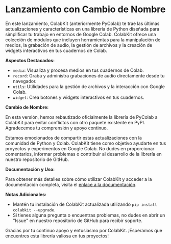 # Lanzamiento con Cambio de Nombre

En este lanzamiento, ColabKit (anteriormente PyColab) te trae las últimas actualizaciones y características en una librería de Python diseñada para simplificar tu trabajo en entornos de Google Colab. ColabKit ofrece una colección de módulos que incluyen herramientas para la manipulación de medios, la grabación de audio, la gestión de archivos y la creación de widgets interactivos en tus cuadernos de Colab.

**Aspectos Destacados:**

- `media`: Visualiza y procesa medios en tus cuadernos de Colab.
- `record`: Graba y administra grabaciones de audio directamente desde tu navegador.
- `utils`: Utilidades para la gestión de archivos y la interacción con Google Colab.
- `widget`: Crea botones y widgets interactivos en tus cuadernos.

**Cambio de Nombre:**

En esta versión, hemos rebautizado oficialmente la librería de PyColab a ColabKit para evitar conflictos con otro paquete existente en PyPI. Agradecemos tu comprensión y apoyo continuo.

Estamos emocionados de compartir estas actualizaciones con la comunidad de Python y Colab. ColabKit tiene como objetivo ayudarte en tus proyectos y experimentos en Google Colab. No dudes en proporcionar comentarios, informar problemas o contribuir al desarrollo de la librería en nuestro repositorio de GitHub.

**Documentación y Uso:**

Para obtener más detalles sobre cómo utilizar ColabKit y acceder a la documentación completa, visita el [enlace a la documentación](https://github.com/wipodev/ColabKit/tree/main/docs).

**Notas Adicionales:**

- Mantén tu instalación de ColabKit actualizada utilizando `pip install colabkit --upgrade`.
- Si tienes alguna pregunta o encuentras problemas, no dudes en abrir un "Issue" en nuestro repositorio de GitHub para recibir soporte.

Gracias por tu continuo apoyo y entusiasmo por ColabKit. ¡Esperamos que encuentres esta librería valiosa en tus proyectos!
